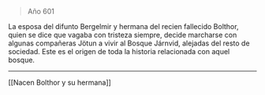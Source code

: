 > Año 601

La esposa del difunto Bergelmir y hermana del recien fallecido Bolthor, quien se dice que vagaba con tristeza siempre, decide marcharse con algunas compañeras Jötun a vivir al Bosque Járnvid, alejadas del resto de sociedad. Este es el origen de toda la historia relacionada con aquel bosque.

---

[[Nacen Bolthor y su hermana]]
